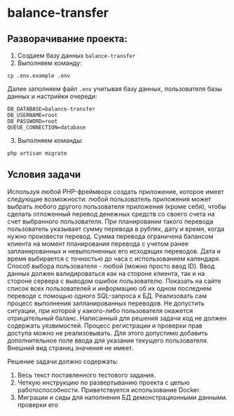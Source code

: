# balance-transfer

## Разворачивание проекта:
1. Создаем базу данных `balance-transfer`
2. Выполняем команду:
````console
cp .env.example .env
````
Далее заполняем файл `.env` учитывая базу данных, пользователя базы данных и настрийки очереди:
````console
DB_DATABASE=balance-transfer
DB_USERNAME=root
DB_PASSWORD=root
QUEUE_CONNECTION=database
````
3. Выполняем команды:
````console
php artisan migrate
````

## Условия задачи

Используя любой PHP-фреймворк создать приложение, которое имеет следующие
возможности: любой пользователь приложения может выбрать любого другого пользователя
приложения (кроме себя), чтобы сделать отложенный перевод денежных средств со своего
счета на счет выбранного пользователя. При планировании такого перевода пользователь
указывает сумму перевода в рублях, дату и время, когда нужно произвести перевод. Сумма
перевода ограничена балансом клиента на момент планирования перевода с учетом ранее
запланированных и невыполненных его исходящих переводов. Дата и время выбирается с
точностью до часа с использованием календаря. Способ выбора пользователя - любой (можно
просто ввод ID). Ввод данных должен валидироваться как на стороне клиента, так и на стороне
сервера с выводом ошибок пользователю.
Показать на сайте список всех пользователей и информацию об их одном последнем
переводе с помощью одного SQL-запроса к БД.
Реализовать сам процесс выполнения запланированных переводов. Не допустить
ситуации, при которой у какого-либо пользователя окажется отрицательный баланс.
Написанный для решения задачи код не должен содержать уязвимостей. Процесс
регистрации и проверки прав доступа можно не реализовывать. Для этого допустимо добавить
дополнительное поле ввода для указания текущего пользователя. Внешний вид страниц
значения не имеет.

Решение задачи должно содержать:

1. Весь текст поставленного тестового задания.
2. Четкую
   инструкцию
   по развертыванию проекта с целью
   работоспособности. Приветствуется использование Docker.
3. Миграции и сиды для наполнения БД демонстрационными данными.
   проверки
   его
